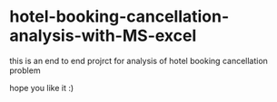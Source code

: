 # hotel-booking-cancellation-analysis-with-MS-excel
this is an end to end projrct for analysis of hotel booking cancellation problem

hope you like it :)
